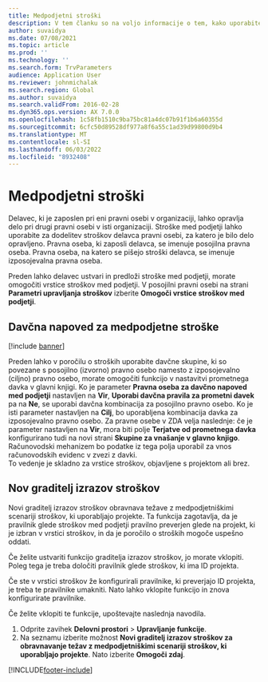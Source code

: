 ```yaml
---
title: Medpodjetni stroški
description: V tem članku so na voljo informacije o tem, kako uporabite stroške med podjetji za dodelitev stroškov delavca pravni osebi, za katero je bilo delo opravljeno.
author: suvaidya
ms.date: 07/08/2021
ms.topic: article
ms.prod: ''
ms.technology: ''
ms.search.form: TrvParameters
audience: Application User
ms.reviewer: johnmichalak
ms.search.region: Global
ms.author: suvaidya
ms.search.validFrom: 2016-02-28
ms.dyn365.ops.version: AX 7.0.0
ms.openlocfilehash: 1c58fb1510c9ba75bc81a4dc07b91f1b6a60355d
ms.sourcegitcommit: 6cfc50d89528df977a8f6a55c1ad39d99800d9b4
ms.translationtype: MT
ms.contentlocale: sl-SI
ms.lasthandoff: 06/03/2022
ms.locfileid: "8932408"
---
```

# <a name="intercompany-expenses"></a>Medpodjetni stroški

Delavec, ki je zaposlen pri eni pravni osebi v organizaciji, lahko opravlja delo pri drugi pravni osebi v isti organizaciji. Stroške med podjetji lahko uporabite za dodelitev stroškov delavca pravni osebi, za katero je bilo delo opravljeno. Pravna oseba, ki zaposli delavca, se imenuje posojilna pravna oseba. Pravna oseba, na katero se pišejo stroški delavca, se imenuje izposojevalna pravna oseba. 

Preden lahko delavec ustvari in predloži stroške med podjetji, morate omogočiti vrstice stroškov med podjetji. V posojilni pravni osebi na strani **Parametri upravljanja stroškov** izberite **Omogoči vrstice stroškov med podjetji**. 

## <a name="tax-posting-for-intercompany-expenses"></a>Davčna napoved za medpodjetne stroške

[!include [banner](../includes/banner.md)]

Preden lahko v poročilu o stroških uporabite davčne skupine, ki so povezane s posojilno (izvorno) pravno osebo namesto z izposojevalno (ciljno) pravno osebo, morate omogočiti funkcijo v nastavitvi prometnega davka v glavni knjigi. Ko je parameter **Pravna oseba za davčno napoved med podjetji** nastavljen na **Vir**, **Uporabi davčna pravila za prometni davek** pa na **Ne**, se uporabi davčna kombinacija za posojilno pravno osebo. Ko je isti parameter nastavljen na **Cilj**, bo uporabljena kombinacija davka za izposojevalno pravno osebo. Za pravne osebe v ZDA velja naslednje: če je parameter nastavljen na **Vir**, mora biti polje **Terjatve od prometnega davka** konfigurirano tudi na novi strani **Skupine za vnašanje v glavno knjigo**. Računovodski mehanizem bo podatke iz tega polja uporabil za vnos računovodskih evidenc v zvezi z davki.   
To vedenje je skladno za vrstice stroškov, objavljene s projektom ali brez.  

## <a name="new-expense-expression-builder"></a>Nov graditelj izrazov stroškov

Novi graditelj izrazov stroškov obravnava težave z medpodjetniškimi scenariji stroškov, ki uporabljajo projekte. Ta funkcija zagotavlja, da je pravilnik glede stroškov med podjetji pravilno preverjen glede na projekt, ki je izbran v vrstici stroškov, in da je poročilo o stroških mogoče uspešno oddati.

Če želite ustvariti funkcijo graditelja izrazov stroškov, jo morate vklopiti. Poleg tega je treba določiti pravilnik glede stroškov, ki ima ID projekta.

Če ste v vrstici stroškov že konfigurirali pravilnike, ki preverjajo ID projekta, je treba te pravilnike umakniti. Nato lahko vklopite funkcijo in znova konfigurirate pravilnike.

Če želite vklopiti te funkcije, upoštevajte naslednja navodila.

1. Odprite zavihek **Delovni prostori** \> **Upravljanje funkcije**.
2. Na seznamu izberite možnost **Novi graditelj izrazov stroškov za obravnavanje težav z medpodjetniškimi scenariji stroškov, ki uporabljajo projekte**. Nato izberite **Omogoči zdaj**.

[!INCLUDE[footer-include](../includes/footer-banner.md)]
